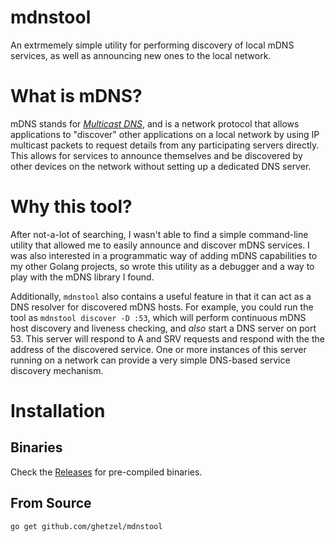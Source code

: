 # mdnstool

An extrmemely simple utility for performing discovery of local mDNS services, as well as announcing new ones to the local network.

# What is mDNS?

mDNS stands for [_Multicast DNS_](https://en.wikipedia.org/wiki/Multicast_DNS), and is a network protocol that allows applications to "discover" other applications on a local network by using IP multicast packets to request details from any participating servers directly. This allows for services to announce themselves and be discovered by other devices on the network without setting up a dedicated DNS server.

# Why this tool?

After not-a-lot of searching, I wasn't able to find a simple command-line utility that allowed me to easily announce and discover mDNS services. I was also interested in a programmatic way of adding mDNS capabilities to my other Golang projects, so wrote this utility as a debugger and a way to play with the mDNS library I found.

Additionally, `mdnstool` also contains a useful feature in that it can act as a DNS resolver for discovered mDNS hosts. For example, you could run the tool as `mdnstool discover -D :53`, which will perform continuous mDNS host discovery and liveness checking, and _also_ start a DNS server on
port 53. This server will respond to A and SRV requests and respond with the the address of the discovered service. One or more instances of this server running on a network can provide a very simple DNS-based service discovery mechanism.

# Installation

## Binaries

Check the [Releases](https://github.com/ghetzel/mdnstool/releases) for pre-compiled binaries.

## From Source

```
go get github.com/ghetzel/mdnstool
```
